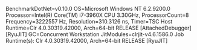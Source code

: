 
BenchmarkDotNet=v0.10.0
OS=Microsoft Windows NT 6.2.9200.0
Processor=Intel(R) Core(TM) i7-3960X CPU 3.30GHz, ProcessorCount=8
Frequency=3222557 Hz, Resolution=310.3126 ns, Timer=TSC
Host Runtime=Clr 4.0.30319.42000, Arch=64-bit RELEASE [AttachedDebugger] [RyuJIT]
GC=Concurrent Workstation
JitModules=clrjit-v4.6.1586.0
Job Runtime(s):
	Clr 4.0.30319.42000, Arch=64-bit RELEASE [RyuJIT]







